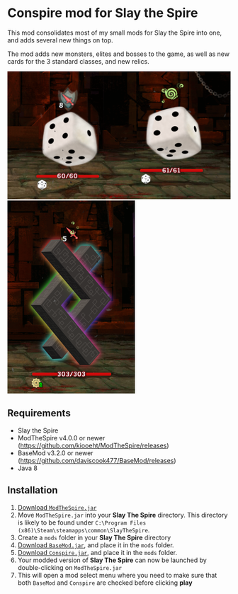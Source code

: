 # Conspire mod for Slay the Spire

This mod consolidates most of my small mods for Slay the Spire into one, and adds several new things on top.

The mod adds new monsters, elites and bosses to the game, as well as new cards for the 3 standard classes, and new relics.

![Fuzzy Dice](github_resources/FuzzyDice.png)
![A Mysterious Rune](github_resources/MysteriousRune.png)

## Requirements ##
* Slay the Spire
* ModTheSpire v4.0.0 or newer (https://github.com/kiooeht/ModTheSpire/releases)
* BaseMod v3.2.0 or newer (https://github.com/daviscook477/BaseMod/releases)
* Java 8

## Installation ##
1. [Download `ModTheSpire.jar`](https://github.com/kiooeht/ModTheSpire/releases)
2. Move `ModTheSpire.jar` into your **Slay The Spire** directory. This directory is likely to be found under `C:\Program Files (x86)\Steam\steamapps\common\SlayTheSpire`.
3. Create a `mods` folder in your **Slay The Spire** directory
4. [Download `BaseMod.jar`](https://github.com/daviscook477/BaseMod/releases), and place it in the `mods` folder.
5. [Download `Conspire.jar`](https://github.com/twanvl/sts-conspire/releases), and place it in the `mods` folder.
6. Your modded version of **Slay The Spire** can now be launched by double-clicking on `ModTheSpire.jar`
7. This will open a mod select menu where you need to make sure that both `BaseMod` and `Conspire` are checked before clicking **play**
